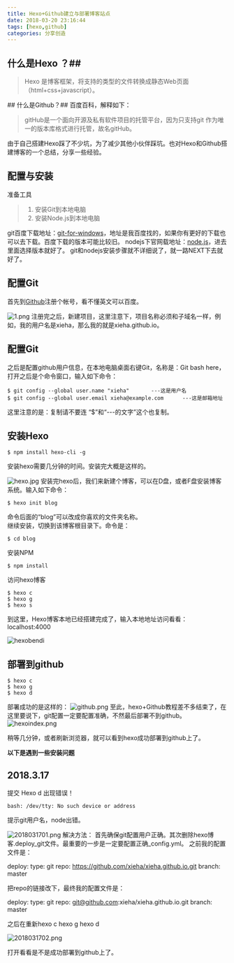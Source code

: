 ```yaml
---
title: Hexo+Github建立与部署博客站点
date: 2018-03-20 23:16:44
tags: [hexo,github]
categories: 分享创造
---
```


## 什么是Hexo ？##

<blockquote>Hexo 是博客框架，将支持的类型的文件转换成静态Web页面（html+css+javascript）。
</blockquote>
## 什么是Github？##
百度百科，解释如下：
<blockquote>gitHub是一个面向开源及私有软件项目的托管平台，因为只支持git 作为唯一的版本库格式进行托管，故名gitHub。
</blockquote>

由于自己搭建Hexo踩了不少坑，为了减少其他小伙伴踩坑。也对Hexo和Github搭建博客的一个总结，分享一些经验。


## 配置与安装 ##
准备工具
<blockquote>

  1. 安装Git到本地电脑 </br> 
  2. 安装Node.js到本地电脑  
    </blockquote>
    git百度下载地址：[git-for-windows][1]，地址是我百度找的，如果你有更好的下载也可以去下载。百度下载的版本可能比较旧。
    nodejs下官网载地址：[node.js][2]，进去里面选择版本就好了。
    git和nodejs安装步骤就不详细说了，就一路NEXT下去就好了。
## 配置Git ##
首先到[Github][3]注册个帐号，看不懂英文可以百度。

![1.png][4]
注册完之后，新建项目，这里注意下，项目名称必须和子域名一样，例如，我的用户名是xieha，那么我的就是xieha.github.io。

## 配置Git ##
之后是配置github用户信息，在本地电脑桌面右键Git，名称是：Git bash here，打开之后是个命令窗口，输入如下命令：


    $ git config --global user.name "xieha"       ---这是用户名
    $ git config --global user.email xieha@example.com      ---这是邮箱地址

这里注意的是：复制请不要连 “$”和“---的文字”这个也复制。

## 安装Hexo ##



    $ npm install hexo-cli -g

安装hexo需要几分钟的时间。安装完大概是这样的。

![hexo.jpg][5]
安装完hexo后，我们来新建个博客，可以在D盘，或者F盘安装博客系统。输入如下命令：

    $ hexo init blog

命令后面的“blog”可以改成你喜欢的文件夹名称。</br>
继续安装，切换到该博客根目录下。命令是：

    $ cd blog

安装NPM

    $ npm install

访问hexo博客

    $ hexo c   
    $ hexo g    
    $ hexo s   

到这里，Hexo博客本地已经搭建完成了，输入本地地址访问看看：localhost:4000

![hexobendi][6]

## 部署到github ##

    $ hexo c   
    $ hexo g    
    $ hexo d    

部署成功的是这样的：
![github.png][7]
至此，hexo+Github教程差不多结束了，在这里要说下，git配置一定要配置准确，不然最后部署不到github。
![hexoindex.png][8]

稍等几分钟，或者刷新浏览器，就可以看到hexo成功部署到github上了。

**以下是遇到一些安装问题**
## 2018.3.17 ##
 提交 Hexo d 出现错误！

    bash: /dev/tty: No such device or address

  提示git用户名，node出错。 

![2018031701.png][9]
解决方法：
首先确保git配置用户正确。其次删除hexo博客.deploy_git文件。最重要的一步是一定要配置正确_config.yml。
之前我的配置文件是：

   deploy:
  type: git
  repo: https://github.com/xieha/xieha.github.io.git
  branch: master

把repo的链接改下，最终我的配置文件是：

  deploy:
  type: git
  repo: git@github.com:xieha/xieha.github.io.git
  branch: master

之后在重新hexo c hexo g    hexo d
      
![2018031702.png][10]

打开看看是不是成功部署到github上了。

[1]: http://rj.baidu.com/soft/detail/30195.html?ald
[2]: https://nodejs.org/zh-cn/
[3]: http://github.com
[4]: http://xieha.cn/usr/uploads/2017/12/1814145842.png
[5]: http://xieha.cn/usr/uploads/2017/12/4086500733.jpg
[6]: http://xieha.cn/usr/uploads/2017/12/1412803850.png
[7]: http://xieha.cn/usr/uploads/2017/12/625385888.png
[8]: http://xieha.cn/usr/uploads/2017/12/3970568572.png
[9]: https://xieha.cn/usr/uploads/2018/03/1891045187.png
[10]: https://xieha.cn/usr/uploads/2018/03/1539070674.png
